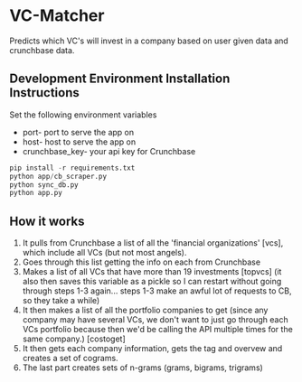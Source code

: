 VC-Matcher
========
Predicts which VC's will invest in a company based on user given data and crunchbase data.


Development Environment Installation Instructions
---
Set the following environment variables

* port- port to serve the app on
* host- host to serve the app on
* crunchbase_key- your api key for Crunchbase
 
 ```python
pip install -r requirements.txt
python app/cb_scraper.py
python sync_db.py
python app.py
 ```

How it works
---
1. It pulls from Crunchbase  a list of all the 'financial
organizations' [vcs], which include all VCs (but not most angels).
2. Goes through this list getting the info on each from Crunchbase
3. Makes a list of all VCs that have more than 19 investments [topvcs]
(it also then saves this variable as a pickle so I can restart without
going through steps 1-3 again... steps 1-3 make an awful lot of
requests to CB, so they take a while)
4. It then makes a list of all the portfolio companies to get (since
any company may have several VCs, we don't want to just go through
each VCs portfolio because then we'd be calling the API multiple times
for the same company.) [costoget]
5. It then gets each company information, gets the tag and overvew and
creates a set of cograms.
6. The last part creates sets of n-grams (grams, bigrams, trigrams)